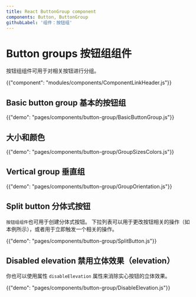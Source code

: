```yaml
---
title: React ButtonGroup component
components: Button, ButtonGroup
githubLabel: '组件：按钮组'
---
```


# Button groups 按钮组组件

<p class="description">按钮组组件可用于对相关按钮进行分组。</p>

{{"component": "modules/components/ComponentLinkHeader.js"}}

## Basic button group 基本的按钮组

{{"demo": "pages/components/button-group/BasicButtonGroup.js"}}

## 大小和颜色

{{"demo": "pages/components/button-group/GroupSizesColors.js"}}

## Vertical group 垂直组

{{"demo": "pages/components/button-group/GroupOrientation.js"}}

## Split button 分体式按钮

`按钮组组件`也可用于创建分体式按钮。 下拉列表可以用于更改按钮相关的操作（如本例所示），或者用于立即触发一个相关的操作。

{{"demo": "pages/components/button-group/SplitButton.js"}}

## Disabled elevation 禁用立体效果（elevation）

你也可以使用属性 `disableElevation` 属性来消除实心按钮的立体效果。

{{"demo": "pages/components/button-group/DisableElevation.js"}}
